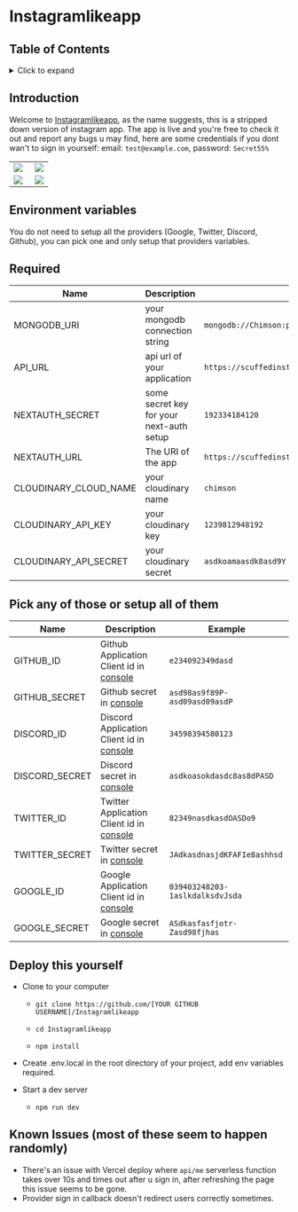 
# Instagramlikeapp

## Table of Contents

<details>
<summary>Click to expand</summary>
  
- [Introduction](#introduction)  
  
- [Environment Variables](#environment-variables)

- [Deploy this yourself](#deploy-this-yourself)
 
- [Known Issues](#known-issues)

</details>

## Introduction

Welcome to [Instagramlikeapp](https://scuffedinsta.vercel.app/), as the name suggests, this is a stripped down version of instagram app.
The app is live and you're free to check it out and report any bugs u may find, here are some credentials if you dont wan't to sign in yourself: email: `test@example.com`, password: `Secret55%`

<table>
  <tr>
    <td align="left">
<img src="https://i.imgur.com/fvp3Z9W.png" align="left" /></td>
    <td align="right"><img src="https://i.imgur.com/rXcoWAc.png"  align="right" /></td>
  </tr>
  <tr>
    <td align="left" >
<img src="https://i.imgur.com/RTfCtIN.png" align="left" /></td>
 
  <td align="left"><img src="https://i.imgur.com/DXPRfHm.png" align="right" /></td>
     </tr>
</table>

## Environment variables

You do not need to setup all the providers (Google, Twitter, Discord, Github), you can pick one and only setup that providers variables.

## Required

| Name                | Description                                                                    | Example                                                     |
| ------------------- | ------------------------------------------------------------------------------ | ----------------------------------------------------------- |
| MONGODB_URI | your mongodb connection string | `mongodb://Chimson:picturefeed@localhost:27017/picturefeed`|
| API_URL       | api url of your application                                                           | `https://scuffedinsta.vercel.app/api`                           |
| NEXTAUTH_SECRET     | some secret key for your next-auth setup | `192334184120` |
| NEXTAUTH_URL        | The URI of the app                                                             | `https://scuffedinsta.vercel.app`                           |
| CLOUDINARY_CLOUD_NAME | your cloudinary name | `chimson`|
| CLOUDINARY_API_KEY | your cloudinary key | `1239812948192`|
| CLOUDINARY_API_SECRET | your cloudinary secret | `asdkoamaasdk8asd9Y`|

## Pick any of those or setup all of them

| Name                | Description                                                                    | Example                                                     |
| ------------------- | ------------------------------------------------------------------------------ | ----------------------------------------------------------- |
| GITHUB_ID           | Github Application Client id in [console](https://github.com/settings/applications) | `e234092349dasd`                                       |
| GITHUB_SECRET       | Github secret in [console](https://github.com/settings/applications)              | `asd98as9f89P-asd09asd09asdP`                                            |
| DISCORD_ID          | Discord Application Client id in [console](https://discord.com/developers/applications) | `34598394580123` |
| DISCORD_SECRET       | Discord secret in [console](https://discord.com/developers/applications)              | `asdkoasokdasdc8as8dPASD`                                            |
| TWITTER_ID           | Twitter Application Client id in [console](https://developer.twitter.com/en/portal) | `82349nasdkasdOASDo9`                                       |
| TWITTER_SECRET       | Twitter secret in [console](https://developer.twitter.com/en/portal)             | `JAdkasdnasjdKFAFIe8ashhsd`                                            |
| GOOGLE_ID           | Google Application Client id in [console](https://console.cloud.google.com/apis/dashboard) | `039403248203-1aslkdalksdvJsda`                                       |
| GOOGLE_SECRET       | Google secret in [console](https://console.cloud.google.com/apis/dashboard)             | `ASdkasfasfjotr-Zasd98fjhas`                            |


## Deploy this yourself

- Clone to your computer

  - `git clone https://github.com/[YOUR GITHUB USERNAME]/Instagramlikeapp`
  
  - `cd Instagramlikeapp`
  
  - `npm install`

- Create .env.local in the root directory of your project, add env variables required.

- Start a dev server

  - `npm run dev`

## Known Issues (most of these seem to happen randomly)

  - There's an issue with Vercel deploy where `api/me` serverless function takes over 10s and times out after u sign in, after refreshing the page this issue seems to be gone.
  - Provider sign in callback doesn't redirect users correctly sometimes.
